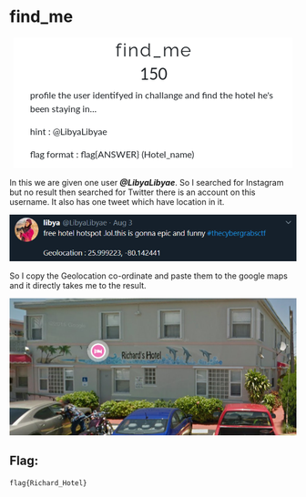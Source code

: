 # find_me 

<p align="center">
  <img alt="find_me"  src="https://github.com/VulnFreak/The-Cyber-Grabs-CTF/blob/master/Images/find_me.png">
</p>

In this we are given one user ***@LibyaLibyae***. So I searched for Instagram but no result then searched for Twitter there is an account on this username. It also has one tweet which have location in it.

<p align="center">
  <img alt="tweet"  src="https://github.com/VulnFreak/The-Cyber-Grabs-CTF/blob/master/Images/tweet.png">
</p>

So I copy the Geolocation co-ordinate and paste them to the google maps and it directly takes me to the result.

<p align="center">
  <img alt="hotel"  src="https://github.com/VulnFreak/The-Cyber-Grabs-CTF/blob/master/Images/Richard_Hotel.png">
</p>

## Flag:
`flag{Richard_Hotel}`

